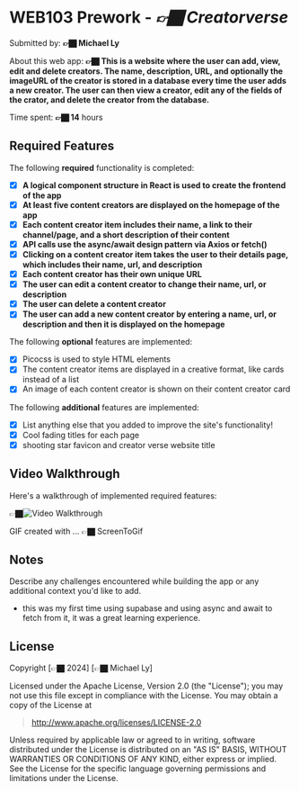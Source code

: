 # WEB103 Prework - *👉🏿 Creatorverse*

Submitted by: **👉🏿 Michael Ly**

About this web app: **👉🏿 This is a website where the user can add, view, edit and delete creators. The name, description, URL, and optionally the imageURL of the creator is stored in a database every time the user adds a new creator. The user can then view a creator, edit any of the fields of the crator, and delete the creator from the database.**

Time spent: **👉🏿 14** hours

## Required Features

The following **required** functionality is completed:

<!-- 👉🏿👉🏿👉🏿 Make sure to check off completed functionality below -->
- [x] **A logical component structure in React is used to create the frontend of the app**
- [x] **At least five content creators are displayed on the homepage of the app**
- [x] **Each content creator item includes their name, a link to their channel/page, and a short description of their content**
- [x] **API calls use the async/await design pattern via Axios or fetch()**
- [x] **Clicking on a content creator item takes the user to their details page, which includes their name, url, and description**
- [x] **Each content creator has their own unique URL**
- [x] **The user can edit a content creator to change their name, url, or description**
- [x] **The user can delete a content creator**
- [x] **The user can add a new content creator by entering a name, url, or description and then it is displayed on the homepage**

The following **optional** features are implemented:

- [x] Picocss is used to style HTML elements
- [x] The content creator items are displayed in a creative format, like cards instead of a list
- [x] An image of each content creator is shown on their content creator card

The following **additional** features are implemented:

* [x] List anything else that you added to improve the site's functionality!
* [x] Cool fading titles for each page 
* [x] shooting star favicon and creator verse website title

## Video Walkthrough

Here's a walkthrough of implemented required features:

👉🏿<img src='https://i.imgur.com/gwmIeHF.gif' title='Video Walkthrough' width='' alt='Video Walkthrough' />

<!-- Replace this with whatever GIF tool you used! -->
GIF created with ...  👉🏿 ScreenToGif
<!-- Recommended tools:
[Kap](https://getkap.co/) for macOS
[ScreenToGif](https://www.screentogif.com/) for Windows
[peek](https://github.com/phw/peek) for Linux. -->

## Notes

Describe any challenges encountered while building the app or any additional context you'd like to add.
- this was my first time using supabase and using async and await to fetch from it, it was a great learning experience. 

## License

Copyright [👉🏿 2024] [👉🏿 Michael Ly]

Licensed under the Apache License, Version 2.0 (the "License"); you may not use this file except in compliance with the License. You may obtain a copy of the License at

> http://www.apache.org/licenses/LICENSE-2.0

Unless required by applicable law or agreed to in writing, software distributed under the License is distributed on an "AS IS" BASIS, WITHOUT WARRANTIES OR CONDITIONS OF ANY KIND, either express or implied. See the License for the specific language governing permissions and limitations under the License.